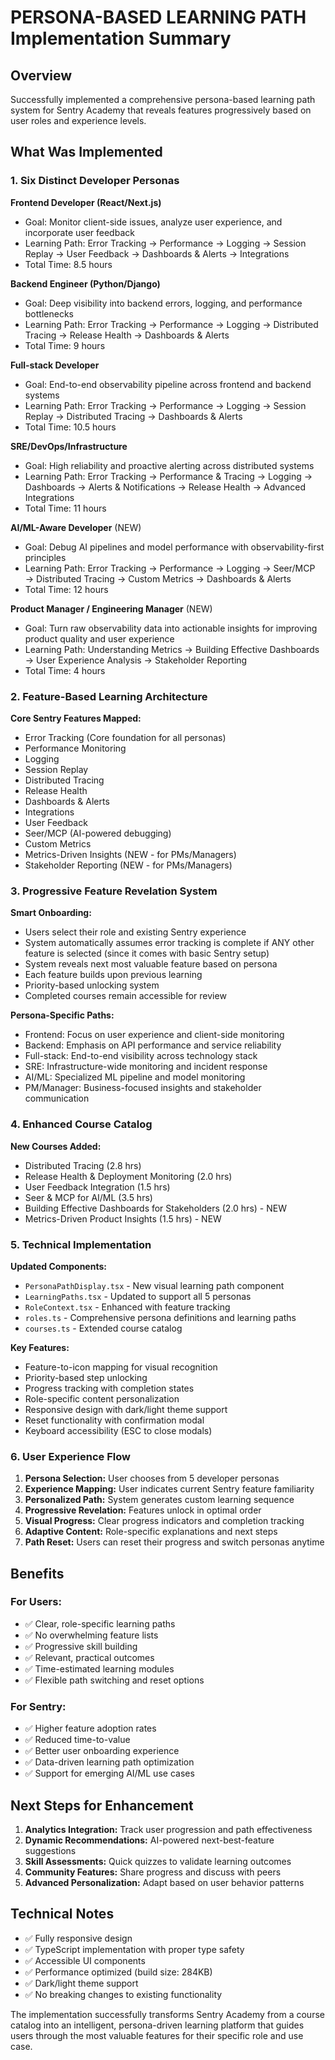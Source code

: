 # PERSONA-BASED LEARNING PATH Implementation Summary

## Overview

Successfully implemented a comprehensive persona-based learning path system for Sentry Academy that reveals features progressively based on user roles and experience levels.

## What Was Implemented

### 1. Six Distinct Developer Personas

**Frontend Developer (React/Next.js)**

- Goal: Monitor client-side issues, analyze user experience, and incorporate user feedback
- Learning Path: Error Tracking → Performance → Logging → Session Replay → User Feedback → Dashboards & Alerts → Integrations
- Total Time: 8.5 hours

**Backend Engineer (Python/Django)**

- Goal: Deep visibility into backend errors, logging, and performance bottlenecks
- Learning Path: Error Tracking → Performance → Logging → Distributed Tracing → Release Health → Dashboards & Alerts
- Total Time: 9 hours

**Full-stack Developer**

- Goal: End-to-end observability pipeline across frontend and backend systems
- Learning Path: Error Tracking → Performance → Logging → Session Replay → Distributed Tracing → Dashboards & Alerts
- Total Time: 10.5 hours

**SRE/DevOps/Infrastructure**

- Goal: High reliability and proactive alerting across distributed systems
- Learning Path: Error Tracking → Performance & Tracing → Logging → Dashboards → Alerts & Notifications → Release Health → Advanced Integrations
- Total Time: 11 hours

**AI/ML-Aware Developer** (NEW)

- Goal: Debug AI pipelines and model performance with observability-first principles
- Learning Path: Error Tracking → Performance → Logging → Seer/MCP → Distributed Tracing → Custom Metrics → Dashboards & Alerts
- Total Time: 12 hours

**Product Manager / Engineering Manager** (NEW)

- Goal: Turn raw observability data into actionable insights for improving product quality and user experience
- Learning Path: Understanding Metrics → Building Effective Dashboards → User Experience Analysis → Stakeholder Reporting
- Total Time: 4 hours

### 2. Feature-Based Learning Architecture

**Core Sentry Features Mapped:**

- Error Tracking (Core foundation for all personas)
- Performance Monitoring
- Logging
- Session Replay
- Distributed Tracing
- Release Health
- Dashboards & Alerts
- Integrations
- User Feedback
- Seer/MCP (AI-powered debugging)
- Custom Metrics
- Metrics-Driven Insights (NEW - for PMs/Managers)
- Stakeholder Reporting (NEW - for PMs/Managers)

### 3. Progressive Feature Revelation System

**Smart Onboarding:**

- Users select their role and existing Sentry experience
- System automatically assumes error tracking is complete if ANY other feature is selected (since it comes with basic Sentry setup)
- System reveals next most valuable feature based on persona
- Each feature builds upon previous learning
- Priority-based unlocking system
- Completed courses remain accessible for review

**Persona-Specific Paths:**

- Frontend: Focus on user experience and client-side monitoring
- Backend: Emphasis on API performance and service reliability
- Full-stack: End-to-end visibility across technology stack
- SRE: Infrastructure-wide monitoring and incident response
- AI/ML: Specialized ML pipeline and model monitoring
- PM/Manager: Business-focused insights and stakeholder communication

### 4. Enhanced Course Catalog

**New Courses Added:**

- Distributed Tracing (2.8 hrs)
- Release Health & Deployment Monitoring (2.0 hrs)
- User Feedback Integration (1.5 hrs)
- Seer & MCP for AI/ML (3.5 hrs)
- Building Effective Dashboards for Stakeholders (2.0 hrs) - NEW
- Metrics-Driven Product Insights (1.5 hrs) - NEW

### 5. Technical Implementation

**Updated Components:**

- `PersonaPathDisplay.tsx` - New visual learning path component
- `LearningPaths.tsx` - Updated to support all 5 personas
- `RoleContext.tsx` - Enhanced with feature tracking
- `roles.ts` - Comprehensive persona definitions and learning paths
- `courses.ts` - Extended course catalog

**Key Features:**

- Feature-to-icon mapping for visual recognition
- Priority-based step unlocking
- Progress tracking with completion states
- Role-specific content personalization
- Responsive design with dark/light theme support
- Reset functionality with confirmation modal
- Keyboard accessibility (ESC to close modals)

### 6. User Experience Flow

1. **Persona Selection:** User chooses from 5 developer personas
2. **Experience Mapping:** User indicates current Sentry feature familiarity
3. **Personalized Path:** System generates custom learning sequence
4. **Progressive Revelation:** Features unlock in optimal order
5. **Visual Progress:** Clear progress indicators and completion tracking
6. **Adaptive Content:** Role-specific explanations and next steps
7. **Path Reset:** Users can reset their progress and switch personas anytime

## Benefits

### For Users:

- ✅ Clear, role-specific learning paths
- ✅ No overwhelming feature lists
- ✅ Progressive skill building
- ✅ Relevant, practical outcomes
- ✅ Time-estimated learning modules
- ✅ Flexible path switching and reset options

### For Sentry:

- ✅ Higher feature adoption rates
- ✅ Reduced time-to-value
- ✅ Better user onboarding experience
- ✅ Data-driven learning path optimization
- ✅ Support for emerging AI/ML use cases

## Next Steps for Enhancement

1. **Analytics Integration:** Track user progression and path effectiveness
2. **Dynamic Recommendations:** AI-powered next-best-feature suggestions
3. **Skill Assessments:** Quick quizzes to validate learning outcomes
4. **Community Features:** Share progress and discuss with peers
5. **Advanced Personalization:** Adapt based on user behavior patterns

## Technical Notes

- ✅ Fully responsive design
- ✅ TypeScript implementation with proper type safety
- ✅ Accessible UI components
- ✅ Performance optimized (build size: 284KB)
- ✅ Dark/light theme support
- ✅ No breaking changes to existing functionality

The implementation successfully transforms Sentry Academy from a course catalog into an intelligent, persona-driven learning platform that guides users through the most valuable features for their specific role and use case.
